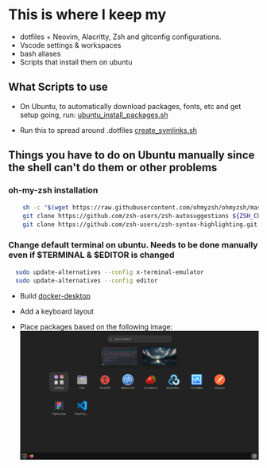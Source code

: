 # This is where I keep my

- dotfiles + Neovim, Alacritty, Zsh and gitconfig configurations.
- Vscode settings & workspaces
- bash aliases
- Scripts that install them on ubuntu

## What Scripts to use

- On Ubuntu, to automatically download packages, fonts, etc
  and get setup going, run:
  [ubuntu_install_packages.sh](./ubuntu_install_packages.sh)

- Run this to spread around .dotfiles
  [create_symlinks.sh](./create_symlinks.sh)

## Things you have to do on Ubuntu manually since the shell can't do them or other problems

### oh-my-zsh installation

```bash
    sh -c "$(wget https://raw.githubusercontent.com/ohmyzsh/ohmyzsh/master/tools/install.sh -O -)"
    git clone https://github.com/zsh-users/zsh-autosuggestions ${ZSH_CUSTOM:-~/.oh-my-zsh/custom}/plugins/zsh-autosuggestions
    git clone https://github.com/zsh-users/zsh-syntax-highlighting.git ${ZSH_CUSTOM:-~/.oh-my-zsh/custom}/plugins/zsh-syntax-highlighting
```

### Change default terminal on ubuntu. Needs to be done manually even if $TERMINAL & $EDITOR is changed

```bash
  sudo update-alternatives --config x-terminal-emulator
  sudo update-alternatives --config editor
```

- Build [docker-desktop](https://www.youtube.com/watch?v=OTmyNHTQ0AA)

- Add a keyboard layout
- Place packages based on the following image:
  ![Image of packages on Ubuntu](./_docs/packages.png)
